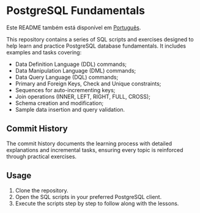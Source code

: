 <h1>PostgreSQL Fundamentals</h1>
<p>Este README também está disponível em <a href="./README.pt-br.md">Português</a>.</p>
<p>
This repository contains a series of SQL scripts and exercises designed to help learn and practice
PostgreSQL database fundamentals. It includes examples and tasks covering:
</p>
<ul>
  <li>Data Definition Language (DDL) commands;</li>
  <li>Data Manipulation Language (DML) commands;</li>
  <li>Data Query Language (DQL) commands;</li>
  <li>Primary and Foreign Keys, Check and Unique constraints;</li>
  <li>Sequences for auto-incrementing keys;</li>
  <li>Join operations (INNER, LEFT, RIGHT, FULL, CROSS);</li>
  <li>Schema creation and modification;</li>
  <li>Sample data insertion and query validation.</li>
</ul>
<h2>Commit History</h2>
<p>
The commit history documents the learning process with detailed explanations and incremental tasks, 
ensuring every topic is reinforced through practical exercises.
</p>
<h2>Usage</h2>
<ol>
  <li>Clone the repository.</li>
  <li>Open the SQL scripts in your preferred PostgreSQL client.</li>
  <li>Execute the scripts step by step to follow along with the lessons.</li>
</ol>
